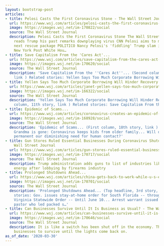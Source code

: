 ```yaml
---
layout: bootstrap-post
articles:
- title: Pelosi Casts the First Coronavirus Stone - The Wall Street Journal
  url: https://www.wsj.com/articles/pelosi-casts-the-first-coronavirus-stone-11585609787
  image: https://images.wsj.net/im-170822/social
  source: The Wall Street Journal
  description: Pelosi Casts the First Coronavirus Stone The Wall Street Journal Acosta
    reads Trump his past remarks downplaying virus CNN Pelosi aims to move fast on
    next rescue package POLITICO Nancy Pelosi's 'fiddling' Trump slam is beyond contempt
    New York Post White Hou…
- title: Save Capitalism From the 'Cares Act'...
  url: https://www.wsj.com/articles/save-capitalism-from-the-cares-act-11585608917
  image: https://images.wsj.net/im-170620/social
  source: The Wall Street Journal
  description: 'Save Capitalism From the ''Cares Act''... (Second column, 10th story,
    link ) Related stories: Yellen Says Too Much Corporate Borrowing Will Hinder Recovery...'
- title: Yellen Says Too Much Corporate Borrowing Will Hinder Recovery...
  url: https://www.wsj.com/articles/janet-yellen-says-too-much-corporate-borrowing-will-hinder-economic-recovery-11585603500
  image: https://images.wsj.net/im-166322/social
  source: The Wall Street Journal
  description: 'Yellen Says Too Much Corporate Borrowing Will Hinder Recovery... (Second
    column, 11th story, link ) Related stories: Save Capitalism From the ''Cares Act''...'
- title: Epidemic of Scams...
  url: https://www.wsj.com/articles/coronavirus-creates-an-epidemic-of-scams-11585601885
  image: https://images.wsj.net/im-168928/social
  source: The Wall Street Journal
  description: 'Epidemic of Scams... (First column, 18th story, link ) Related stories:
    Grandma is gone: Coronavirus keeps kids from older family... Will outbreak make
    permanent our diminishing need for human contact?'
- title: Gun Stores Ruled Essential Businesses During Coronavirus Shutdowns - The
    Wall Street Journal
  url: https://www.wsj.com/articles/gun-stores-ruled-essential-businesses-during-coronavirus-shutdowns-11585601189
  image: https://images.wsj.net/im-170717/social
  source: The Wall Street Journal
  description: Trump administration adds guns to list of industries like food and
    energy after lobbying by firearms industry
- title: Prolonged Shutdowns Ahead...
  url: https://www.wsj.com/articles/china-gets-back-to-work-while-u-s-extends-coronavirus-shutdowns-11585561393
  image: https://images.wsj.net/im-170701/social
  source: The Wall Street Journal
  description: 'Prolonged Shutdowns Ahead... (Top headline, 3rd story, link ) Related
    stories: Gov. issues stay-at-home order for South Florida -- through mid-May!
    Virginia Statewide Order -- Until June 10... Arrest warrant issued for Tampa megachurch
    pastor who led packed s…'
- title: Can Businesses Survive Until It Is Business as Usual? - The Wall Street Journal
  url: https://www.wsj.com/articles/can-businesses-survive-until-it-is-business-as-usual-11585592403
  image: https://images.wsj.net/im-170646/social
  source: The Wall Street Journal
  description: It is like a switch has been shut off in the economy. The key is for
    businesses to survive until the lights come back on.
as_of_date: '2020-03-30'
---
```


